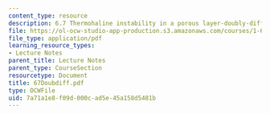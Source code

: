 ```yaml
---
content_type: resource
description: 6.7 Thermohaline instability in a porous layer-doubly-diffusive instability
file: https://ol-ocw-studio-app-production.s3.amazonaws.com/courses/1-63-advanced-fluid-dynamics-of-the-environment-fall-2002/7a71a1e8f09d000cad5e45a158d5481b_67Doubdiff.pdf
file_type: application/pdf
learning_resource_types:
- Lecture Notes
parent_title: Lecture Notes
parent_type: CourseSection
resourcetype: Document
title: 67Doubdiff.pdf
type: OCWFile
uid: 7a71a1e8-f09d-000c-ad5e-45a158d5481b
---
```

